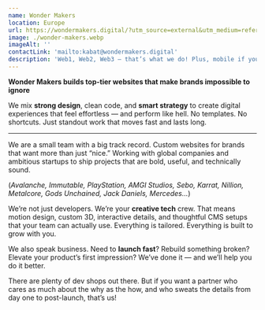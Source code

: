 ```yaml
---
name: Wonder Makers
location: Europe
url: https://wondermakers.digital/?utm_source=external&utm_medium=referral&utm_campaign=astro-partnership
image: ./wonder-makers.webp
imageAlt: ''
contactLink: 'mailto:kabat@wondermakers.digital'
description: 'Web1, Web2, Web3 — that’s what we do! Plus, mobile if you are into those. We are a digital studio with a signature 3D style, building high-performance websites for international clients. Our work makes us who we are. We are proud to cooperate with great clients such as PlayStation, Immutable, Avalanche, AMGI, Elle, and Mercedes-Benz, among others, delivering professional results in every project.'
---
```


**Wonder Makers builds top-tier websites that make brands impossible to ignore**

We mix **strong design**, clean code, and **smart strategy** to create digital experiences that feel effortless — and perform like hell. No templates. No shortcuts. Just standout work that moves fast and lasts long.

---

We are a small team with a big track record. Custom websites for brands that want more than just “nice.” Working with global companies and ambitious startups to ship projects that are bold, useful, and technically sound.

(_Avalanche, Immutable, PlayStation, AMGI Studios, Sebo, Karrat, Nillion, Metalcore, Gods Unchained, Jack Daniels, Mercedes..._)

We’re not just developers. We’re your **creative tech** crew. That means motion design, custom 3D, interactive details, and thoughtful CMS setups that your team can actually use. Everything is tailored. Everything is built to grow with you.

We also speak business. Need to **launch fast**? Rebuild something broken? Elevate your product’s first impression? We’ve done it — and we’ll help you do it better.

There are plenty of dev shops out there. But if you want a partner who cares as much about the why as the how, and who sweats the details from day one to post-launch, that’s us!
